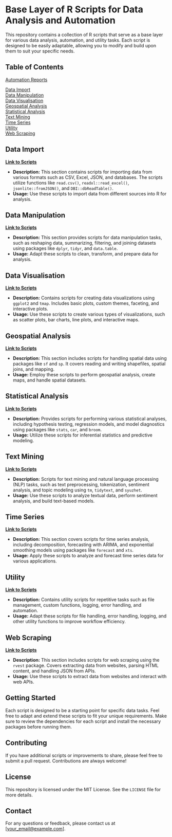 # Base Layer of R Scripts for Data Analysis and Automation

This repository contains a collection of R scripts that serve as a base layer for various data analysis, automation, and utility tasks. Each script is designed to be easily adaptable, allowing you to modify and build upon them to suit your specific needs.

## Table of Contents
[Automation Reports](https://github.com/manilpit/MMN_R_scripts_to_build_from/tree/main/examples_to_build_from/automation_reporting)<br>

[Data Import](https://github.com/manilpit/MMN_R_scripts_to_build_from/tree/main/examples_to_build_from/data_import)<br>
[Data Manipulation](https://github.com/manilpit/MMN_R_scripts_to_build_from/tree/main/examples_to_build_from/data_manipulation)<br>
[Data Visualisation](https://github.com/manilpit/MMN_R_scripts_to_build_from/tree/main/examples_to_build_from/data_visualization)<br>
[Geospatial Analysis](https://github.com/manilpit/MMN_R_scripts_to_build_from/tree/main/examples_to_build_from/geospatial_analysis)<br>
[Statistical Analysis](https://github.com/manilpit/MMN_R_scripts_to_build_from/tree/main/examples_to_build_from/time_series_analysis)<br>
[Text Mining](https://github.com/manilpit/MMN_R_scripts_to_build_from/tree/main/examples_to_build_from/text_mining)<br>
[Time Series](https://github.com/manilpit/MMN_R_scripts_to_build_from/tree/main/examples_to_build_from/geospatial_analysis)<br>
[Utility](https://github.com/manilpit/MMN_R_scripts_to_build_from/tree/main/examples_to_build_from/utility_scripts)<br>
[Web Scraping](https://github.com/manilpit/MMN_R_scripts_to_build_from/tree/main/examples_to_build_from/web_scraping)<br>

## Data Import

**[Link to Scripts](https://github.com/manilpit/MMN_R_scripts_to_build_from/tree/main/examples_to_build_from/data_import)**

- **Description:** This section contains scripts for importing data from various formats such as CSV, Excel, JSON, and databases. The scripts utilize functions like `read.csv()`, `readxl::read_excel()`, `jsonlite::fromJSON()`, and `DBI::dbReadTable()`.
- **Usage:** Use these scripts to import data from different sources into R for analysis.

## Data Manipulation

**[Link to Scripts](https://github.com/manilpit/MMN_R_scripts_to_build_from/tree/main/examples_to_build_from/data_manipulation)**

- **Description:** This section provides scripts for data manipulation tasks, such as reshaping data, summarizing, filtering, and joining datasets using packages like `dplyr`, `tidyr`, and `data.table`.
- **Usage:** Adapt these scripts to clean, transform, and prepare data for analysis.

## Data Visualisation

**[Link to Scripts](https://github.com/manilpit/MMN_R_scripts_to_build_from/tree/main/examples_to_build_from/data_visualization)**

- **Description:** Contains scripts for creating data visualizations using `ggplot2` and `tmap`. Includes basic plots, custom themes, faceting, and interactive plots.
- **Usage:** Use these scripts to create various types of visualizations, such as scatter plots, bar charts, line plots, and interactive maps.

## Geospatial Analysis

**[Link to Scripts](https://github.com/manilpit/MMN_R_scripts_to_build_from/tree/main/examples_to_build_from/geospatial_analysis)**

- **Description:** This section includes scripts for handling spatial data using packages like `sf` and `sp`. It covers reading and writing shapefiles, spatial joins, and mapping.
- **Usage:** Employ these scripts to perform geospatial analysis, create maps, and handle spatial datasets.

## Statistical Analysis

**[Link to Scripts](https://github.com/manilpit/MMN_R_scripts_to_build_from/tree/main/examples_to_build_from/statistical_analysis)**

- **Description:** Provides scripts for performing various statistical analyses, including hypothesis testing, regression models, and model diagnostics using packages like `stats`, `car`, and `broom`.
- **Usage:** Utilize these scripts for inferential statistics and predictive modeling.

## Text Mining

**[Link to Scripts](https://github.com/manilpit/MMN_R_scripts_to_build_from/tree/main/examples_to_build_from/text_mining)**

- **Description:** Scripts for text mining and natural language processing (NLP) tasks, such as text preprocessing, tokenization, sentiment analysis, and topic modeling using `tm`, `tidytext`, and `syuzhet`.
- **Usage:** Use these scripts to analyze textual data, perform sentiment analysis, and build text-based models.

## Time Series

**[Link to Scripts](https://github.com/manilpit/MMN_R_scripts_to_build_from/tree/main/examples_to_build_from/time_series_analysis)**

- **Description:** This section covers scripts for time series analysis, including decomposition, forecasting with ARIMA, and exponential smoothing models using packages like `forecast` and `xts`.
- **Usage:** Apply these scripts to analyze and forecast time series data for various applications.

## Utility

**[Link to Scripts](https://github.com/manilpit/MMN_R_scripts_to_build_from/tree/main/examples_to_build_from/utility_scripts)**

- **Description:** Contains utility scripts for repetitive tasks such as file management, custom functions, logging, error handling, and automation.
- **Usage:** Adapt these scripts for file handling, error handling, logging, and other utility functions to improve workflow efficiency.

## Web Scraping

**[Link to Scripts](https://github.com/manilpit/MMN_R_scripts_to_build_from/tree/main/examples_to_build_from/web_scraping)**

- **Description:** This section includes scripts for web scraping using the `rvest` package. Covers extracting data from websites, parsing HTML content, and handling JSON from APIs.
- **Usage:** Use these scripts to extract data from websites and interact with web APIs.

## Getting Started

Each script is designed to be a starting point for specific data tasks. Feel free to adapt and extend these scripts to fit your unique requirements. Make sure to review the dependencies for each script and install the necessary packages before running them.

## Contributing

If you have additional scripts or improvements to share, please feel free to submit a pull request. Contributions are always welcome!

## License

This repository is licensed under the MIT License. See the `LICENSE` file for more details.

## Contact

For any questions or feedback, please contact us at [your_email@example.com].

